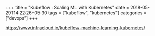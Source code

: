 +++
title = "Kubeflow : Scaling ML with Kubernetes"
date = 2018-05-29T14:22:26+05:30
tags = ["kubeflow", "kubernetes"]
categories = ["devops"]
+++

https://www.infracloud.io/kubeflow-machine-learning-kubernetes/